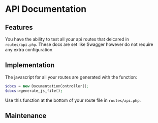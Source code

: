 # API Documentation

## Features

You have the ability to test all your api routes that delcared in `routes/api.php`.
These docs are set like Swagger however do not require any extra configuration.

## Implementation

The javascript for all your routes are generated with the function:

```php
$docs = new DocumentationController();
$docs->generate_js_file();
```

Use this function at the bottom of your route file in `routes/api.php`.

## Maintenance

